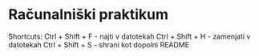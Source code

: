 # Računalniški praktikum
Shortcuts:
  Ctrl + Shift + F - najti v datotekah
  Ctrl + Shift + H - zamenjati v datotekah
  Ctrl + Shift + S - shrani kot
dopolni README
